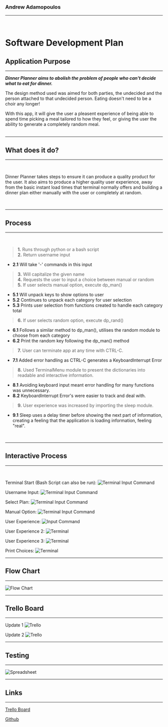 ### Andrew Adamopoulos
------------
<br>

# Software Development Plan

## **Application Purpose**

------------
***Dinner Planner aims to abolish the problem of people who can't decide what to eat for dinner.***

The design method used was aimed for both parties, the undecided and the person attached to that undecided person. Eating doesn't need to be a choir any longer!<br>

With this app, it will give the user a pleasent experience of being able to spend time picking a meal tailored to how they feel, or giving the user the ability to generate a completely random meal.
<br>
<br>

------------

## **What does it do?**

------------

<br>

Dinner Planner takes steps to ensure it can produce a quality product for the user.
It also aims to produce a higher quality user experience, away from the basic instant load times that terminal normally offers and building a dinner plan either manually with the user or completely at random.

<br>

------------

## **Process**

------------

<br>

> **1.** Runs through python or a bash script<br>
> **2.** Return username input<br>
- **2.1** Will take '-' commands in this input<br>
> **3.** Will capitalize the given name<br>
> **4.** Requests the user to input a choice between manual or random<br>
> **5.** If user selects manual option, execute dp_man()
- **5.1** Will unpack keys to show options to user
- **5.2** Continues to unpack each category for user selection
- **5.3** Prints user selection from functions created to handle each category total
> **6.** If user selects random option, execute dp_rand()
- **6.1** Follows a similar method to dp_man(), utilises the random module to choose from each category
- **6.2** Print the random key following the dp_man() method
> **7.** User can terminate app at any time with CTRL-C.
- **7.1** Added error handling as CTRL-C generates a KeyboardInterrupt Error
> **8.** Used TerminalMenu module to present the dictionaries into readable and interactive information. 
- **8.1** Avoiding keyboard input meant error handling for many functions was unnecessary.
- **8.2** KeyboardInterrupt Error's were easier to track and deal with.
> **9.** User experience was increased by importing the sleep module.
- **9.1** Sleep uses a delay timer before showing the next part of information, creating a feeling that the application is loading information, feeling "real".

<br>

------------

## **Interactive Process**

------------

<br>

Terminal Start (Bash Script can also be run):
![Terminal Input Command](/docs/start.PNG "Python")

Username Input:
![Terminal Input Command](/docs/user_name.PNG "User name")

Select Plan:
![Terminal Input Command](/docs/select_plan.PNG "Select Manual or Random")

Manual Option:
![Terminal Input Command](/docs/m_choice_options.PNG "Manual Meal Plan Selected")

User Experience:
![Input Command](/docs/user_exp_main.PNG "User experience")

User Experience 2:
![Terminal](/docs/user_exp1.PNG "User experience")

User Experience 3:
![Terminal](/docs/user_exp3.PNG "User experience")

Print Choices:
![Terminal](/docs/end.PNG "Print function list")

------------

## **Flow Chart**

------------

![Flow Chart](/docs/flow.png "Diagram")

------------

## **Trello Board**

------------

Update 1
![Trello](/docs/trello/update_1.PNG "Update 1")

Update 2
![Trello](/docs/trello/update_2.PNG "Update 2")

------------

## **Testing**

------------

![Spreadsheet](/docs/testingsc.PNG "Test")




------------

## **Links**

------------

[Trello Board](https://trello.com/b/JmWQIprP/terminal-app)

[Github](https://github.com/Subject-one/python-ass)
